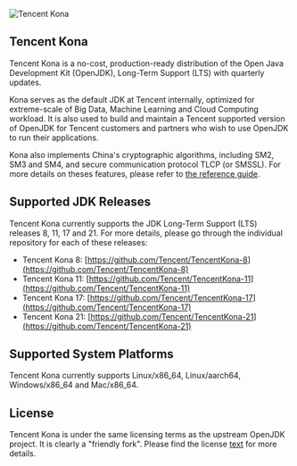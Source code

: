 ![Tencent Kona](https://user-images.githubusercontent.com/56812395/68106974-413b0700-ff1e-11e9-9128-ab1ad57283d1.png)
## Tencent Kona
Tencent Kona is a no-cost, production-ready distribution of the Open Java Development Kit (OpenJDK), Long-Term Support (LTS) with quarterly updates.

Kona serves as the default JDK at Tencent internally, optimized for extreme-scale of Big Data, Machine Learning and Cloud Computing workload. It is also used to build and maintain a Tencent supported version of OpenJDK for Tencent customers and partners who wish to use OpenJDK to run their applications.

Kona also implements China's cryptographic algorithms, including SM2, SM3 and SM4, and secure communication protocol TLCP (or SMSSL). For more details on theses features, please refer to [the reference guide](https://tencent.github.io/konajdk/sm/).

## Supported JDK Releases

Tencent Kona currently supports the JDK Long-Term Support (LTS) releases 8, 11, 17 and 21.
For more details, please go through the individual repository for each of these releases:

- Tencent Kona 8: [https://github.com/Tencent/TencentKona-8](https://github.com/Tencent/TencentKona-8)
- Tencent Kona 11: [https://github.com/Tencent/TencentKona-11](https://github.com/Tencent/TencentKona-11)
- Tencent Kona 17: [https://github.com/Tencent/TencentKona-17](https://github.com/Tencent/TencentKona-17)
- Tencent Kona 21: [https://github.com/Tencent/TencentKona-21](https://github.com/Tencent/TencentKona-21)

## Supported System Platforms

Tencent Kona currently supports Linux/x86_64, Linux/aarch64, Windows/x86_64 and Mac/x86_64.

## License

Tencent Kona is under the same licensing terms as the upstream OpenJDK project. It is clearly a "friendly fork". Please find the license [text](https://tencent.github.io/konajdk/LICENSE.txt) for more details.

